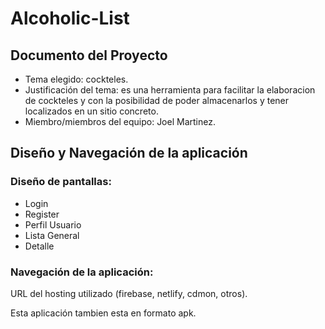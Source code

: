 # Alcoholic-List

## Documento del Proyecto

- Tema elegido: cockteles.
- Justificación del tema: es una herramienta para facilitar la elaboracion de cockteles y con la posibilidad de poder almacenarlos y tener localizados en un sitio concreto.
- Miembro/miembros del equipo: Joel Martinez.



## Diseño y Navegación de la aplicación

### Diseño de pantallas:
<ul>
   <li>Login</li>
   <li>Register</li>
   <li>Perfil Usuario</li>
   <li>Lista General</li>
  <li>Detalle</li>
</ul>

### Navegación de la aplicación:

<p>URL del hosting utilizado (firebase, netlify, cdmon, otros).</p>
<p>Esta aplicación tambien esta en formato apk.</p>

